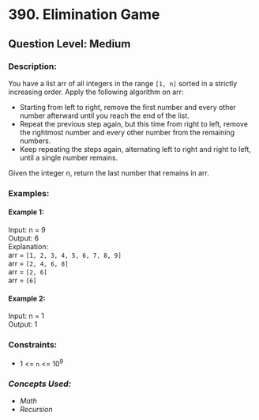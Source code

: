# 390. Elimination Game
## Question Level: Medium
### Description:
You have a list arr of all integers in the range `[1, n]` sorted in a strictly increasing order. Apply the following algorithm on arr:

- Starting from left to right, remove the first number and every other number afterward until you reach the end of the list.
- Repeat the previous step again, but this time from right to left, remove the rightmost number and every other number from the remaining numbers.
- Keep repeating the steps again, alternating left to right and right to left, until a single number remains.

Given the integer n, return the last number that remains in arr.

### Examples:
#### Example 1:

Input: n = 9  
Output: 6  
Explanation:  
arr = `[1, 2, 3, 4, 5, 6, 7, 8, 9]`  
arr = `[2, 4, 6, 8]`  
arr = `[2, 6]`  
arr = `[6]`  
#### Example 2:

Input: n = 1  
Output: 1  

### Constraints:

- 1 <= `n` <= 10<sup>9</sup>

### <i>Concepts Used:
- Math
- Recursion</i>